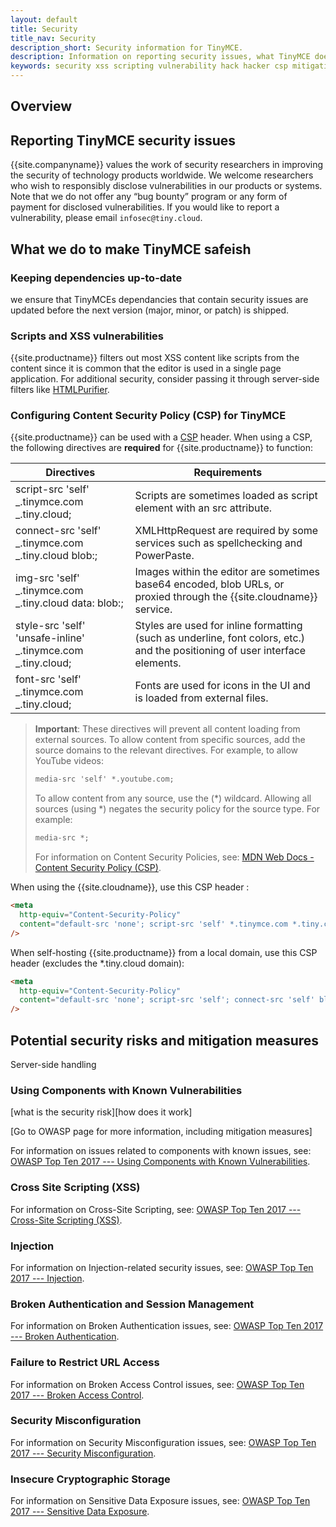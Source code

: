 ```yaml
---
layout: default
title: Security
title_nav: Security
description_short: Security information for TinyMCE.
description: Information on reporting security issues, what TinyMCE does to protect users, and what you can do to protect users.
keywords: security xss scripting vulnerability hack hacker csp mitigation protection protect
---
```


## Overview

## Reporting TinyMCE security issues

{{site.companyname}} values the work of security researchers in improving the security of technology products worldwide. We welcome researchers who wish to responsibly disclose vulnerabilities in our products or systems. Note that we do not offer any “bug bounty” program or any form of payment for disclosed vulnerabilities. If you would like to report a vulnerability, please email `infosec@tiny.cloud`.

## What we do to make TinyMCE safeish

### Keeping dependencies up-to-date

we ensure that TinyMCEs dependancies that contain security issues are updated before the next version (major, minor, or patch) is shipped.

### Scripts and XSS vulnerabilities

{{site.productname}} filters out most XSS content like scripts from the content since it is common that the editor is used in a single page application. For additional security, consider passing it through server-side filters like [HTMLPurifier](http://htmlpurifier.org/).

### Configuring Content Security Policy (CSP) for TinyMCE

{{site.productname}} can be used with a [CSP](https://content-security-policy.com/) header. When using a CSP, the following directives are **required** for {{site.productname}} to function:

| Directives                                                   | Requirements                                                                                                                 |
| ------------------------------------------------------------ | ---------------------------------------------------------------------------------------------------------------------------- |
| script-src 'self' _.tinymce.com _.tiny.cloud;                | Scripts are sometimes loaded as script element with an src attribute.                                                        |
| connect-src 'self' _.tinymce.com _.tiny.cloud blob:;         | XMLHttpRequest are required by some services such as spellchecking and PowerPaste.                                           |
| img-src 'self' _.tinymce.com _.tiny.cloud data: blob:;       | Images within the editor are sometimes base64 encoded, blob URLs, or proxied through the {{site.cloudname}} service.         |
| style-src 'self' 'unsafe-inline' _.tinymce.com _.tiny.cloud; | Styles are used for inline formatting (such as underline, font colors, etc.) and the positioning of user interface elements. |
| font-src 'self' _.tinymce.com _.tiny.cloud;                  | Fonts are used for icons in the UI and is loaded from external files.                                                        |

> **Important**: These directives will prevent all content loading from external sources.
> To allow content from specific sources, add the source domains to the relevant directives. For example, to allow YouTube videos:
>
> ```html
> media-src 'self' *.youtube.com;
> ```
>
> To allow content from any source, use the (\*) wildcard. Allowing all sources (using \*) negates the security policy for the source type. For example:
>
> ```html
> media-src *;
> ```
>
> For information on Content Security Policies, see: [MDN Web Docs - Content Security Policy (CSP)](https://developer.mozilla.org/en-US/docs/Web/HTTP/CSP).

When using the {{site.cloudname}}, use this CSP header :

```html
<meta
  http-equiv="Content-Security-Policy"
  content="default-src 'none'; script-src 'self' *.tinymce.com *.tiny.cloud; connect-src 'self' *.tinymce.com *.tiny.cloud blob:; img-src 'self' *.tinymce.com *.tiny.cloud data: blob:; style-src 'self' 'unsafe-inline' *.tinymce.com *.tiny.cloud; font-src 'self' *.tinymce.com *.tiny.cloud;"
/>
```

When self-hosting {{site.productname}} from a local domain, use this CSP header (excludes the \*.tiny.cloud domain):

```html
<meta
  http-equiv="Content-Security-Policy"
  content="default-src 'none'; script-src 'self'; connect-src 'self' blob:; img-src 'self' data: blob:; style-src 'self' 'unsafe-inline'; font-src 'self';"
/>
```

## Potential security risks and mitigation measures

Server-side handling

### Using Components with Known Vulnerabilities

[what is the security risk][how does it work]

[Go to OWASP page for more information, including mitigation measures]

For information on issues related to components with known issues, see: [OWASP Top Ten 2017 --- Using Components with Known Vulnerabilities](https://owasp.org/www-project-top-ten/OWASP_Top_Ten_2017/Top_10-2017_A9-Using_Components_with_Known_Vulnerabilities.html).

### Cross Site Scripting (XSS)

For information on Cross-Site Scripting, see: [OWASP Top Ten 2017 --- Cross-Site Scripting (XSS)](<https://owasp.org/www-project-top-ten/OWASP_Top_Ten_2017/Top_10-2017_A7-Cross-Site_Scripting_(XSS)>).

### Injection

For information on Injection-related security issues, see: [OWASP Top Ten 2017 --- Injection](https://owasp.org/www-project-top-ten/OWASP_Top_Ten_2017/Top_10-2017_A1-Injection).

### Broken Authentication and Session Management

For information on Broken Authentication issues, see: [OWASP Top Ten 2017 --- Broken Authentication](https://owasp.org/www-project-top-ten/OWASP_Top_Ten_2017/Top_10-2017_A2-Broken_Authentication).

### Failure to Restrict URL Access

For information on Broken Access Control issues, see: [OWASP Top Ten 2017 --- Broken Access Control](https://owasp.org/www-project-top-ten/OWASP_Top_Ten_2017/Top_10-2017_A5-Broken_Access_Control).

### Security Misconfiguration

For information on Security Misconfiguration issues, see: [OWASP Top Ten 2017 --- Security Misconfiguration](https://owasp.org/www-project-top-ten/OWASP_Top_Ten_2017/Top_10-2017_A6-Security_Misconfiguration).

### Insecure Cryptographic Storage

For information on Sensitive Data Exposure issues, see: [OWASP Top Ten 2017 --- Sensitive Data Exposure](https://owasp.org/www-project-top-ten/OWASP_Top_Ten_2017/Top_10-2017_A3-Sensitive_Data_Exposure).
